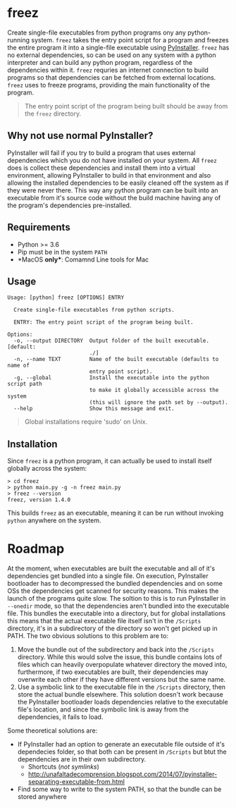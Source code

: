 # freez

Create single-file executables from python programs ony any python-running system. `freez` takes the entry point script for a program and freezes the entire program it into a single-file executable using [PyInstaller](https://github.com/pyinstaller/pyinstaller). `freez` has no external dependencies, so can be used on any system with a python interpreter and can build any python program, regardless of the dependencies within it. `freez` requries an internet connection to build programs so that dependencies can be fetched from external locations. `freez` uses to freeze programs, providing the main functionality of the program.

> The entry point script of the program being built should be away from the `freez` directory.

## Why not use normal PyInstaller?

PyInstaller will fail if you try to build a program that uses external dependencies which you do not have installed on your system. All `freez` does is collect these dependencies and install them into a virtual environment, allowing PyInstaller to build in that environment and also allowing the installed dependencies to be easily cleaned off the system as if they were never there. This way any python program can be built into an executable from it's source code without the build machine having any of the program's dependencies pre-installed.

## Requirements

- Python >= 3.6
- Pip must be in the system `PATH`
- \*MacOS **only\***: Comamnd Line tools for Mac

## Usage

```
Usage: [python] freez [OPTIONS] ENTRY

  Create single-file executables from python scripts.

  ENTRY: The entry point script of the program being built.

Options:
  -o, --output DIRECTORY  Output folder of the built executable.  [default:
                          ./]
  -n, --name TEXT         Name of the built executable (defaults to name of
                          entry point script).
  -g, --global            Install the executable into the python script path
                          to make it globally accessible across the system
                          (this will ignore the path set by --output).
  --help                  Show this message and exit.
```

> Global installations require 'sudo' on Unix.

## Installation

Since `freez` is a python program, it can actually be used to install itself globally across the system:

```
> cd freez
> python main.py -g -n freez main.py
> freez --version
freez, version 1.4.0
```

This builds `freez` as an executable, meaning it can be run without invoking `python` anywhere on the system.

# Roadmap

At the moment, when executables are built the executable and all of it's dependencies get bundled into a single file. On execution, PyInstaller bootloader has to decompressed the bundled dependencies and on some OSs the dependencies get scanned for security reasons. This makes the launch of the programs quite slow. The soltion to this is to run PyInstaller in `--onedir` mode, so that the dependencies aren't bundled into the executable file. This bundles the executable into a directory, but for global installations this means that the actual executable file itself isn't in the `/Scripts` directory, it's in a subdirectory of the directory so won't get picked up in PATH. The two obvious solutions to this problem are to:

1. Move the bundle out of the subdirectory and back into the `/Scripts` directory. While this would solve the issue, this bundle contains lots of files which can heavily overpopulate whatever directory the moved into, furthermore, if two executables are built, their dependencies may overwrite each other if they have different versions but the same name.
2. Use a symbolic link to the executable file in the `/Scripts` directory, then store the actual bundle elsewhere. This solution doesn't work because the PyInstaller bootloader loads dependencies relative to the executable file's location, and since the symbolic link is away from the dependencies, it fails to load.

Some theoretical solutions are:

- If PyInstaller had an option to generate an executable file outside of it's dependecies folder, so that both can be present in `/Scripts` but btut the dependencies are in their own subdirectory.
  - Shortcuts (_not symlinks_)
  - http://unafaltadecomprension.blogspot.com/2014/07/pyinstaller-separating-executable-from.html
- Find some way to write to the system PATH, so that the bundle can be stored anywhere
